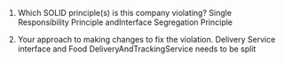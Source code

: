 1. Which SOLID principle(s) is this company violating?
Single Responsibility Principle andInterface Segregation Principle

2. Your approach to making changes to fix the violation.
Delivery Service interface and Food DeliveryAndTrackingService needs to be split